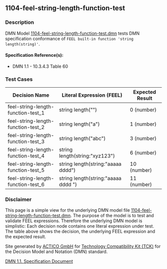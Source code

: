 1104-feel-string-length-function-test
--------------------

### Description ###

DMN Model [1104-feel-string-length-function-test.dmn](./1104-feel-string-length-function-test.dmn) tests DMN specification conformance of `FEEL built-in function 'string length(string)'`.

#### Specification Reference(s): ####
 * DMN 1.1 - 10.3.4.3 Table 60

### Test Cases ###

|Decision Name| Literal Expression (FEEL) | Expected Result|
|-------------|-------------------------- |----------------|
|feel-string-length-function-test_1|string length("")|0 (number)|
|feel-string-length-function-test_2|string length("a")|1 (number)|
|feel-string-length-function-test_3|string length("abc")|3 (number)|
|feel-string-length-function-test_4|string length(string:"xyz123")|6 (number)|
|feel-string-length-function-test_5|string length(string:"aaaaa dddd")|10 (number)|
|feel-string-length-function-test_6|string length(string:"aaaaa dddd ")|11 (number)|

         

### Disclaimer ###
This page is a simple view for the underlying DMN model file [1104-feel-string-length-function-test.dmn](./1104-feel-string-length-function-test.dmn).
The purpose of the model is to test and validate FEEL expressions. Therefore the underlying DMN model is simplistic:
Each decision node contains one literal expression under test. The table above shows the decision, the underlying FEEL expression and the expected result.

Site generated by [ACTICO GmbH](https://actico.com) for [Technology Compatibility Kit (TCK)](https://dmn-tck.github.io/tck/) for the Decision Model and Notation (DMN) standard.

[DMN 1.1. Specification Document](http://www.omg.org/spec/DMN/1.1/) 
  